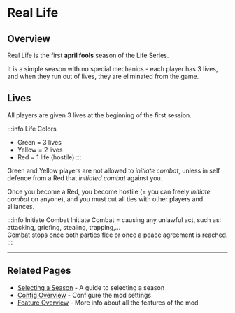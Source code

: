 # Real Life

## Overview

Real Life is the first **april fools** season of the Life Series.

It is a simple season with no special mechanics - each player has 3 lives, and when they run out of lives, they are eliminated from the game.

## Lives
All players are given 3 lives at the beginning of the first session.

:::info Life Colors
- Green = 3 lives
- Yellow = 2 lives
- Red = 1 life (hostile)
  :::

Green and Yellow players are not allowed to *initiate combat*, unless in self defence from a Red that *initiated combat* against you.

Once you become a Red, you become hostile (= you can freely *initiate combat* on anyone), and you must cut all ties with other players and alliances.

:::info Initiate Combat
Initiate Combat = causing any unlawful act, such as: attacking, griefing, stealing, trapping,...<br>
Combat stops once both parties flee or once a peace agreement is reached.
:::

---

## Related Pages

- [Selecting a Season](/guide/selecting-season) - A guide to selecting a season
- [Config Overview](/config/overview) - Configure the mod settings
- [Feature Overview](/features/overview) - More info about all the features of the mod
